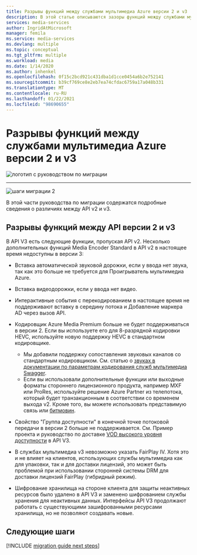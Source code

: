 ```yaml
---
title: Разрывы функций между службами мультимедиа Azure версии 2 и v3 | Документация Майкрософт
description: В этой статье описываются зазоры функций между службами мультимедиа Azure версии 2 и 3.
services: media-services
author: IngridAtMicrosoft
manager: femila
ms.service: media-services
ms.devlang: multiple
ms.topic: conceptual
ms.tgt_pltfrm: multiple
ms.workload: media
ms.date: 1/14/2020
ms.author: inhenkel
ms.openlocfilehash: 0f15c2bcd921c431dba1d1cce0454a6b2e752141
ms.sourcegitcommit: b39cf769ce8e2eb7ea74cfdac6759a17a048b331
ms.translationtype: MT
ms.contentlocale: ru-RU
ms.lasthandoff: 01/22/2021
ms.locfileid: "98690655"
---
```

# <a name="feature-gaps-between-azure-media-services-v2-and-v3"></a>Разрывы функций между службами мультимедиа Azure версии 2 и v3

![логотип с руководством по миграции](./media/migration-guide/azure-media-services-logo-migration-guide.svg)

<hr color="#5ea0ef" size="10">

![шаги миграции 2](./media/migration-guide/steps-2.svg)

В этой части руководства по миграции содержатся подробные сведения о различиях между API v2 и v3.

## <a name="feature-gaps-between-v2-and-v3-apis"></a>Разрывы функций между API версии 2 и v3

В API V3 есть следующие функции, пропуская API v2. Несколько дополнительных функций Media Encoder Standard в API v2 в настоящее время недоступны в версии 3:

- Вставка автоматической звуковой дорожки, если у ввода нет звука, так как это больше не требуется для Проигрыватель мультимедиа Azure.

- Вставка видеодорожки, если у ввода нет видео.

- Интерактивные события с перекодированием в настоящее время не поддерживают вставку в середину потока и Добавление маркера AD через вызов API.

- Кодировщик Azure Media Premium больше не будет поддерживаться в версии 2. Если вы используете его для 8-разрядной кодировки HEVC, используйте новую поддержку HEVC в стандартном кодировщике. 
    - Мы добавили поддержку сопоставления звуковых каналов со стандартным кодировщиком.  См. статью о [звуках в документации по параметрам кодирования служб мультимедиа Swagger](https://github.com/Azure/azure-rest-api-specs/blob/master/specification/mediaservices/resource-manager/Microsoft.Media/stable/2020-05-01/Encoding.json).
    - Если вы использовали дополнительные функции или выходные форматы стороннего лицензионного продукта, например MXF или ProRes, используйте решение Azure Partner из телепотока, который будет транзакционным в соответствии со временем выхода v2. Кроме того, вы можете использовать представимую связь или [битмовин](http://bitmovin.com).

- Свойство "Группа доступности" в конечной точке потоковой передачи в версии 2 больше не поддерживается. См. Пример проекта и руководство по доставке [VOD высокого уровня доступности](https://docs.microsoft.com/azure/media-services/latest/media-services-high-availability-encoding) в API V3.

- В службах мультимедиа v3 невозможно указать FairPlay IV. Хотя это и не влияет на клиентов, использующих службы мультимедиа как для упаковки, так и для доставки лицензий, это может быть проблемой при использовании сторонней системы DRM для доставки лицензий FairPlay (гибридный режим).

- Шифрование хранилища на стороне клиента для защиты неактивных ресурсов было удалено в API V3 и заменено шифрованием службы хранения для неактивных данных. Интерфейсы API V3 продолжают работать с существующими зашифрованными ресурсами хранилища, но не позволяют создавать новые.

## <a name="next-steps"></a>Следующие шаги

[!INCLUDE [migration guide next steps](./includes/migration-guide-next-steps.md)]
